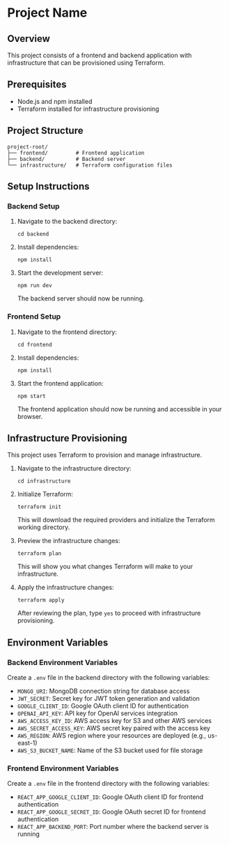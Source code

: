 # Project Name

## Overview
This project consists of a frontend and backend application with infrastructure that can be provisioned using Terraform.

## Prerequisites
- Node.js and npm installed
- Terraform installed for infrastructure provisioning

## Project Structure
```
project-root/
├── frontend/         # Frontend application
├── backend/          # Backend server 
└── infrastructure/   # Terraform configuration files
```

## Setup Instructions

### Backend Setup
1. Navigate to the backend directory:
   ```
   cd backend
   ```

2. Install dependencies:
   ```
   npm install
   ```

3. Start the development server:
   ```
   npm run dev
   ```
   The backend server should now be running.

### Frontend Setup
1. Navigate to the frontend directory:
   ```
   cd frontend
   ```

2. Install dependencies:
   ```
   npm install
   ```

3. Start the frontend application:
   ```
   npm start
   ```
   The frontend application should now be running and accessible in your browser.

## Infrastructure Provisioning
This project uses Terraform to provision and manage infrastructure.

1. Navigate to the infrastructure directory:
   ```
   cd infrastructure
   ```

2. Initialize Terraform:
   ```
   terraform init
   ```
   This will download the required providers and initialize the Terraform working directory.

3. Preview the infrastructure changes:
   ```
   terraform plan
   ```
   This will show you what changes Terraform will make to your infrastructure.

4. Apply the infrastructure changes:
   ```
   terraform apply
   ```
   After reviewing the plan, type `yes` to proceed with infrastructure provisioning.

## Environment Variables

### Backend Environment Variables
Create a `.env` file in the backend directory with the following variables:

- `MONGO_URI`: MongoDB connection string for database access
- `JWT_SECRET`: Secret key for JWT token generation and validation
- `GOOGLE_CLIENT_ID`: Google OAuth client ID for authentication
- `OPENAI_API_KEY`: API key for OpenAI services integration
- `AWS_ACCESS_KEY_ID`: AWS access key for S3 and other AWS services
- `AWS_SECRET_ACCESS_KEY`: AWS secret key paired with the access key
- `AWS_REGION`: AWS region where your resources are deployed (e.g., us-east-1)
- `AWS_S3_BUCKET_NAME`: Name of the S3 bucket used for file storage

### Frontend Environment Variables
Create a `.env` file in the frontend directory with the following variables:

- `REACT_APP_GOOGLE_CLIENT_ID`: Google OAuth client ID for frontend authentication
- `REACT_APP_GOOGLE_SECRET_ID`: Google OAuth secret ID for frontend authentication
- `REACT_APP_BACKEND_PORT`: Port number where the backend server is running



